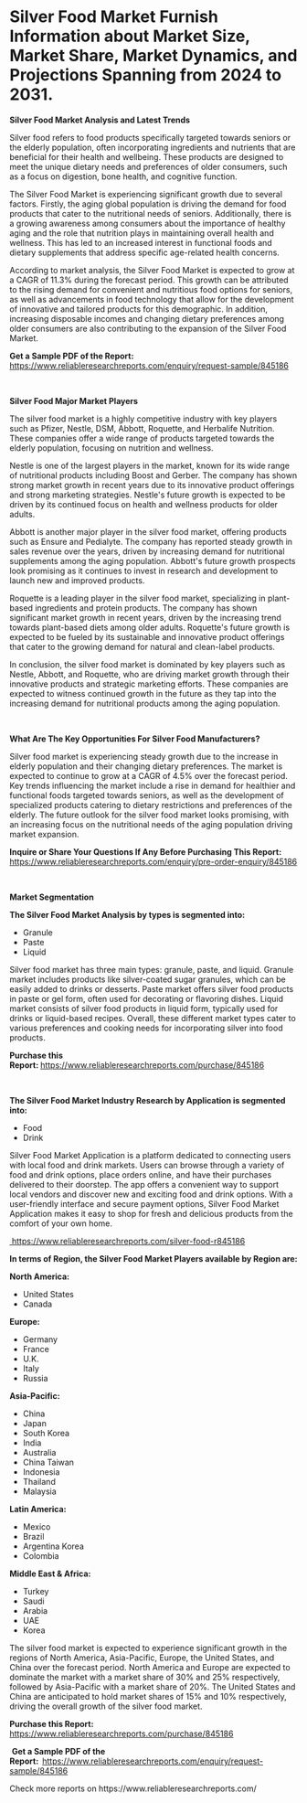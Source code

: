<p><h1>Silver Food Market Furnish Information about Market Size, Market Share, Market Dynamics, and Projections Spanning from 2024 to 2031.</h1></p><p><strong>Silver Food Market Analysis and Latest Trends</strong></p>
<p><p>Silver food refers to food products specifically targeted towards seniors or the elderly population, often incorporating ingredients and nutrients that are beneficial for their health and wellbeing. These products are designed to meet the unique dietary needs and preferences of older consumers, such as a focus on digestion, bone health, and cognitive function.</p><p>The Silver Food Market is experiencing significant growth due to several factors. Firstly, the aging global population is driving the demand for food products that cater to the nutritional needs of seniors. Additionally, there is a growing awareness among consumers about the importance of healthy aging and the role that nutrition plays in maintaining overall health and wellness. This has led to an increased interest in functional foods and dietary supplements that address specific age-related health concerns.</p><p>According to market analysis, the Silver Food Market is expected to grow at a CAGR of 11.3% during the forecast period. This growth can be attributed to the rising demand for convenient and nutritious food options for seniors, as well as advancements in food technology that allow for the development of innovative and tailored products for this demographic. In addition, increasing disposable incomes and changing dietary preferences among older consumers are also contributing to the expansion of the Silver Food Market.</p></p>
<p><strong>Get a Sample PDF of the Report:&nbsp;</strong> <a href="https://www.reliableresearchreports.com/enquiry/request-sample/845186">https://www.reliableresearchreports.com/enquiry/request-sample/845186</a></p>
<p>&nbsp;</p>
<p><strong>Silver Food Major Market Players</strong></p>
<p><p>The silver food market is a highly competitive industry with key players such as Pfizer, Nestle, DSM, Abbott, Roquette, and Herbalife Nutrition. These companies offer a wide range of products targeted towards the elderly population, focusing on nutrition and wellness.</p><p>Nestle is one of the largest players in the market, known for its wide range of nutritional products including Boost and Gerber. The company has shown strong market growth in recent years due to its innovative product offerings and strong marketing strategies. Nestle's future growth is expected to be driven by its continued focus on health and wellness products for older adults.</p><p>Abbott is another major player in the silver food market, offering products such as Ensure and Pedialyte. The company has reported steady growth in sales revenue over the years, driven by increasing demand for nutritional supplements among the aging population. Abbott's future growth prospects look promising as it continues to invest in research and development to launch new and improved products.</p><p>Roquette is a leading player in the silver food market, specializing in plant-based ingredients and protein products. The company has shown significant market growth in recent years, driven by the increasing trend towards plant-based diets among older adults. Roquette's future growth is expected to be fueled by its sustainable and innovative product offerings that cater to the growing demand for natural and clean-label products.</p><p>In conclusion, the silver food market is dominated by key players such as Nestle, Abbott, and Roquette, who are driving market growth through their innovative products and strategic marketing efforts. These companies are expected to witness continued growth in the future as they tap into the increasing demand for nutritional products among the aging population.</p></p>
<p>&nbsp;</p>
<p><strong>What Are The Key Opportunities For Silver Food Manufacturers?</strong></p>
<p><p>Silver food market is experiencing steady growth due to the increase in elderly population and their changing dietary preferences. The market is expected to continue to grow at a CAGR of 4.5% over the forecast period. Key trends influencing the market include a rise in demand for healthier and functional foods targeted towards seniors, as well as the development of specialized products catering to dietary restrictions and preferences of the elderly. The future outlook for the silver food market looks promising, with an increasing focus on the nutritional needs of the aging population driving market expansion.</p></p>
<p><strong>Inquire or Share Your Questions If Any Before Purchasing This Report:</strong> <a href="https://www.reliableresearchreports.com/enquiry/pre-order-enquiry/845186">https://www.reliableresearchreports.com/enquiry/pre-order-enquiry/845186</a></p>
<p>&nbsp;</p>
<p><strong>Market Segmentation</strong></p>
<p><strong>The Silver Food Market Analysis by types is segmented into:</strong></p>
<p><ul><li>Granule</li><li>Paste</li><li>Liquid</li></ul></p>
<p><p>Silver food market has three main types: granule, paste, and liquid. Granule market includes products like silver-coated sugar granules, which can be easily added to drinks or desserts. Paste market offers silver food products in paste or gel form, often used for decorating or flavoring dishes. Liquid market consists of silver food products in liquid form, typically used for drinks or liquid-based recipes. Overall, these different market types cater to various preferences and cooking needs for incorporating silver into food products.</p></p>
<p><strong>Purchase this Report:&nbsp;</strong><a href="https://www.reliableresearchreports.com/purchase/845186">https://www.reliableresearchreports.com/purchase/845186</a></p>
<p>&nbsp;</p>
<p><strong>The Silver Food Market Industry Research by Application is segmented into:</strong></p>
<p><ul><li>Food</li><li>Drink</li></ul></p>
<p><p>Silver Food Market Application is a platform dedicated to connecting users with local food and drink markets. Users can browse through a variety of food and drink options, place orders online, and have their purchases delivered to their doorstep. The app offers a convenient way to support local vendors and discover new and exciting food and drink options. With a user-friendly interface and secure payment options, Silver Food Market Application makes it easy to shop for fresh and delicious products from the comfort of your own home.</p></p>
<p><a href="https://www.reliableresearchreports.com/silver-food-r845186">&nbsp;https://www.reliableresearchreports.com/silver-food-r845186</a></p>
<p><strong>In terms of Region, the Silver Food Market Players available by Region are:</strong></p>
<p>
    <p> <strong> North America: </strong>
        <ul>
            <li>United States</li>
            <li>Canada</li>
        </ul>
        </p> 
    <p> <strong> Europe: </strong>
        <ul>
            <li>Germany</li>
            <li>France</li>
            <li>U.K.</li>
            <li>Italy</li>
            <li>Russia</li>
        </ul>
        </p> 
    <p> <strong> Asia-Pacific: </strong>
        <ul>
            <li>China</li>
            <li>Japan</li>
            <li>South Korea</li>
            <li>India</li>
            <li>Australia</li>
            <li>China Taiwan</li>
            <li>Indonesia</li>
            <li>Thailand</li>
            <li>Malaysia</li>
        </ul>
        </p> 
    <p> <strong> Latin America: </strong>
        <ul>
            <li>Mexico</li>
            <li>Brazil</li>
            <li>Argentina Korea</li>
            <li>Colombia</li>
        </ul>
        </p> 
    <p> <strong> Middle East & Africa: </strong>
        <ul>
            <li>Turkey</li>
            <li>Saudi</li>
            <li>Arabia</li>
            <li>UAE</li>
            <li>Korea</li>
        </ul>
    </p>
    </p>
<p><p>The silver food market is expected to experience significant growth in the regions of North America, Asia-Pacific, Europe, the United States, and China over the forecast period. North America and Europe are expected to dominate the market with a market share of 30% and 25% respectively, followed by Asia-Pacific with a market share of 20%. The United States and China are anticipated to hold market shares of 15% and 10% respectively, driving the overall growth of the silver food market.</p></p>
<p><strong>Purchase this Report: </strong><a href="https://www.reliableresearchreports.com/purchase/845186">https://www.reliableresearchreports.com/purchase/845186</a></p>
<p>&nbsp;<strong>Get a Sample PDF of the Report:&nbsp;&nbsp;</strong><a href="https://www.reliableresearchreports.com/enquiry/request-sample/845186">https://www.reliableresearchreports.com/enquiry/request-sample/845186</a></p>
<p><strong></strong></p>
<p>Check more reports on https://www.reliableresearchreports.com/</p>